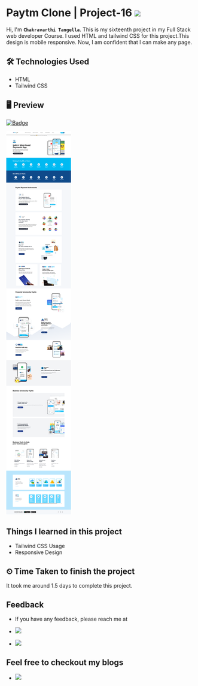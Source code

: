 # Paytm Clone | Project-16 ![](https://img.shields.io/badge/Technologies-HTML--CSS-blue)

Hi, I'm **`Chakravarthi Tangella`**. This is my sixteenth project in my Full Stack web developer Course. I used HTML and tailwind CSS for this project.This design is mobile responsive. Now, I am confident that I can make any page.

## 🛠 Technologies Used

- HTML
- Tailwind CSS

## 🖥 Preview

[![Badge](https://img.shields.io/badge/Project--Link-Website-orange)](https://chakravarthi-paytm-clone.netlify.app/)

![](images/Paytm%20Clone.png)

## Things I learned in this project

- Tailwind CSS Usage
- Responsive Design

## ⏲ Time Taken to finish the project

It took me around 1.5 days to complete this project.

## Feedback

- If you have any feedback, please reach me at

- [![](https://img.shields.io/badge/LinkedIn-0077B5?style=for-the-badge&logo=linkedin&logoColor=white)](https://www.linkedin.com/in/chakravarthi-tangella/)
- [![](https://img.shields.io/badge/Twitter-1DA1F2?style=for-the-badge&logo=twitter&logoColor=white)](https://twitter.com/Chakravarthi52)

## Feel free to checkout my blogs

- [![](https://img.shields.io/badge/Hashnode-2962FF?style=for-the-badge&logo=hashnode&logoColor=white)](https://chakravarthi.hashnode.dev/)
